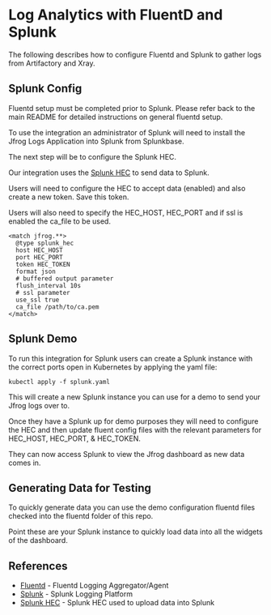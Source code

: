# Log Analytics with FluentD and Splunk

The following describes how to configure Fluentd and Splunk to gather logs from Artifactory and Xray.

## Splunk Config

Fluentd setup must be completed prior to Splunk. Please refer back to the main README for detailed instructions on general fluentd setup.

To use the integration an administrator of Splunk will need to install the Jfrog Logs Application into Splunk from Splunkbase.

The next step will be to configure the Splunk HEC.

Our integration uses the [Splunk HEC](https://dev.splunk.com/enterprise/docs/dataapps/httpeventcollector/) to send data to Splunk.

Users will need to configure the HEC to accept data (enabled) and also create a new token. Save this token.

Users will also need to specify the HEC_HOST, HEC_PORT and if ssl is enabled the ca_file to be used.

``` 
<match jfrog.**>
  @type splunk_hec
  host HEC_HOST
  port HEC_PORT
  token HEC_TOKEN
  format json
  # buffered output parameter
  flush_interval 10s
  # ssl parameter
  use_ssl true
  ca_file /path/to/ca.pem
</match>
```

## Splunk Demo

To run this integration for Splunk users can create a Splunk instance with the correct ports open in Kubernetes by applying the yaml file:

``` 
kubectl apply -f splunk.yaml
```

This will create a new Splunk instance you can use for a demo to send your Jfrog logs over to.

Once they have a Splunk up for demo purposes they will need to configure the HEC and then update fluent config files with the relevant parameters for HEC_HOST, HEC_PORT, & HEC_TOKEN.

They can now access Splunk to view the Jfrog dashboard as new data comes in.

## Generating Data for Testing

To quickly generate data you can use the demo configuration fluentd files checked into the fluentd folder of this repo.

Point these are your Splunk instance to quickly load data into all the widgets of the dashboard.

## References

* [Fluentd](https://www.fluentd.org) - Fluentd Logging Aggregator/Agent
* [Splunk](https://www.splunk.com/) - Splunk Logging Platform
* [Splunk HEC](https://dev.splunk.com/enterprise/docs/dataapps/httpeventcollector/) - Splunk HEC used to upload data into Splunk